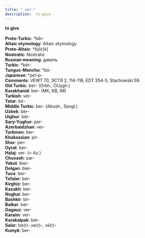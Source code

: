 ```yaml
---
title: " ver-"
description:  to give
---
```

<p data-pagefind-weight="0.5">
<strong> to give</strong><br><br>
<strong>Proto-Turkic</strong>:  *bēr-<br>
<strong>Altaic etymology</strong>:  Altaic etymology<br>
<strong> Proto-Altaic</strong>:  *bi̯ṓr[é]<br>
<strong>Nostratic</strong>:  Nostratic<br>
<strong>Russian meaning</strong>:  давать<br>
<strong>Turkic</strong>:  *bēr-<br>
<strong>Tungus-Manchu</strong>:  *bū-<br>
<strong>Japanese</strong>:  *pírí-p-<br>
<strong>Comments</strong>:  VEWT 70, ЭСТЯ 2, 114-116, EDT 354-5, Stachowski 59.<br>
<strong>Old Turkic</strong>:  ber- (Orkh., OUygh.)<br>
<strong>Karakhanid</strong>:  ber- (MK, KB, IM)<br>
<strong>Turkish</strong>:  ver-<br>
<strong>Tatar</strong>:  bir-<br>
<strong>Middle Turkic</strong>:  ber- (Abush., Sangl.)<br>
<strong>Uzbek</strong>:  ber-<br>
<strong>Uighur</strong>:  bär-<br>
<strong>Sary-Yughur</strong>:  per-<br>
<strong>Azerbaidzhan</strong>:  ver-<br>
<strong>Turkmen</strong>:  ber-<br>
<strong>Khakassian</strong>:  pir-<br>
<strong>Shor</strong>:  per-<br>
<strong>Oyrat</strong>:  ber-<br>
<strong>Halaj</strong>:  ver- (< Az.)<br>
<strong>Chuvash</strong>:  par-<br>
<strong>Yakut</strong>:  bier-<br>
<strong>Dolgan</strong>:  bier-<br>
<strong>Tuva</strong>:  ber-<br>
<strong>Tofalar</strong>:  ber-<br>
<strong>Kirghiz</strong>:  ber-<br>
<strong>Kazakh</strong>:  ber-<br>
<strong>Noghai</strong>:  ber-<br>
<strong>Bashkir</strong>:  bir-<br>
<strong>Balkar</strong>:  ber-<br>
<strong>Gagauz</strong>:  ver-<br>
<strong>Karaim</strong>:  ver-<br>
<strong>Karakalpak</strong>:  ber-<br>
<strong>Salar</strong>:  be(r)-,ve(r)-, vē(r)-<br>
<strong>Kumyk</strong>:  ber-<br>

</p>

